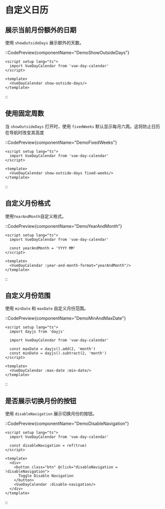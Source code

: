 # 自定义日历

## 展示当前月份额外的日期
使用 `showOutsideDays` 展示额外的天数。

::CodePreview{componentName="DemoShowOutsideDays"}
```vue
<script setup lang="ts">
  import VueDayCalendar from 'vue-day-calendar'
</script>

<template>
  <VueDayCalendar show-outside-days/>
</template>
```
::

## 使用固定周数
当 `showOutsideDays` 打开时，使用 `fixedWeeks` 默认显示每月六周。这将防止日历在导航时改变其高度

::CodePreview{componentName="DemoFixedWeeks"}
```vue
<script setup lang="ts">
  import VueDayCalendar from 'vue-day-calendar'
</script>

<template>
  <VueDayCalendar show-outside-days fixed-weeks/>
</template>
```
::

## 自定义月份格式
使用`YearAndMonth`自定义格式。

::CodePreview{componentName="DemoYearAndMonth"}
```vue
<script setup lang="ts">
  import VueDayCalendar from 'vue-day-calendar'

  const yearAndMonth = 'YYYY MM'
</script>

<template>
  <VueDayCalendar :year-and-month-format="yearAndMonth"/>
</template>
```
::

## 自定义月份范围
使用 `minDate` 和 `maxDate` 自定义月份范围。

::CodePreview{componentName="DemoMinAndMaxDate"}
```vue
<script setup lang="ts">
  import dayjs from 'dayjs'

  import VueDayCalendar from 'vue-day-calendar'

  const maxDate = dayjs().add(2, 'month')
  const minDate = dayjs().subtract(2, 'month')
</script>

<template>
  <VueDayCalendar :max-date :min-date/>
</template>
```
::

## 是否展示切换月份的按钮
使用 `disableNavigation` 展示切换月份的按钮。

::CodePreview{componentName="DemoDisableNavigation"}
```vue
<script setup lang="ts">
  import VueDayCalendar from 'vue-day-calendar'

  const disableNavigation = ref(true)
</script>

<template>
  <div>
    <button class="btn" @click="disableNavigation = !disableNavigation">
      Toggle Disable Navigation
    </button>
    <VueDayCalendar :disable-navigation/>
  </div>
</template>
```
::